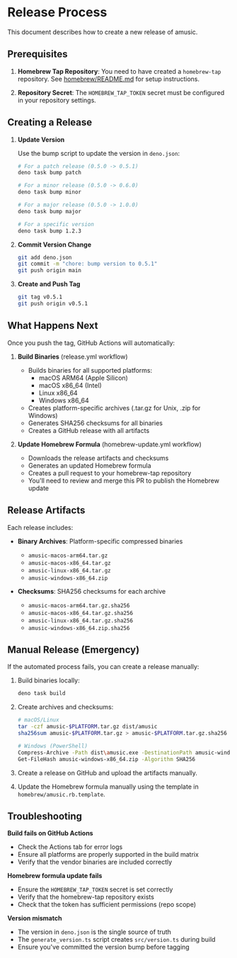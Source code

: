 # Release Process

This document describes how to create a new release of amusic.

## Prerequisites

1. **Homebrew Tap Repository**: You need to have created a `homebrew-tap`
   repository. See [homebrew/README.md](../homebrew/README.md) for setup
   instructions.

2. **Repository Secret**: The `HOMEBREW_TAP_TOKEN` secret must be configured in
   your repository settings.

## Creating a Release

1. **Update Version**

   Use the bump script to update the version in `deno.json`:

   ```bash
   # For a patch release (0.5.0 -> 0.5.1)
   deno task bump patch

   # For a minor release (0.5.0 -> 0.6.0)
   deno task bump minor

   # For a major release (0.5.0 -> 1.0.0)
   deno task bump major

   # For a specific version
   deno task bump 1.2.3
   ```

2. **Commit Version Change**

   ```bash
   git add deno.json
   git commit -m "chore: bump version to 0.5.1"
   git push origin main
   ```

3. **Create and Push Tag**

   ```bash
   git tag v0.5.1
   git push origin v0.5.1
   ```

## What Happens Next

Once you push the tag, GitHub Actions will automatically:

1. **Build Binaries** (release.yml workflow)
   - Builds binaries for all supported platforms:
     - macOS ARM64 (Apple Silicon)
     - macOS x86_64 (Intel)
     - Linux x86_64
     - Windows x86_64
   - Creates platform-specific archives (.tar.gz for Unix, .zip for Windows)
   - Generates SHA256 checksums for all binaries
   - Creates a GitHub release with all artifacts

2. **Update Homebrew Formula** (homebrew-update.yml workflow)
   - Downloads the release artifacts and checksums
   - Generates an updated Homebrew formula
   - Creates a pull request to your homebrew-tap repository
   - You'll need to review and merge this PR to publish the Homebrew update

## Release Artifacts

Each release includes:

- **Binary Archives**: Platform-specific compressed binaries
  - `amusic-macos-arm64.tar.gz`
  - `amusic-macos-x86_64.tar.gz`
  - `amusic-linux-x86_64.tar.gz`
  - `amusic-windows-x86_64.zip`

- **Checksums**: SHA256 checksums for each archive
  - `amusic-macos-arm64.tar.gz.sha256`
  - `amusic-macos-x86_64.tar.gz.sha256`
  - `amusic-linux-x86_64.tar.gz.sha256`
  - `amusic-windows-x86_64.zip.sha256`

## Manual Release (Emergency)

If the automated process fails, you can create a release manually:

1. Build binaries locally:
   ```bash
   deno task build
   ```

2. Create archives and checksums:
   ```bash
   # macOS/Linux
   tar -czf amusic-$PLATFORM.tar.gz dist/amusic
   sha256sum amusic-$PLATFORM.tar.gz > amusic-$PLATFORM.tar.gz.sha256

   # Windows (PowerShell)
   Compress-Archive -Path dist\amusic.exe -DestinationPath amusic-windows-x86_64.zip
   Get-FileHash amusic-windows-x86_64.zip -Algorithm SHA256
   ```

3. Create a release on GitHub and upload the artifacts manually.

4. Update the Homebrew formula manually using the template in
   `homebrew/amusic.rb.template`.

## Troubleshooting

**Build fails on GitHub Actions**

- Check the Actions tab for error logs
- Ensure all platforms are properly supported in the build matrix
- Verify that the vendor binaries are included correctly

**Homebrew formula update fails**

- Ensure the `HOMEBREW_TAP_TOKEN` secret is set correctly
- Verify that the homebrew-tap repository exists
- Check that the token has sufficient permissions (repo scope)

**Version mismatch**

- The version in `deno.json` is the single source of truth
- The `generate_version.ts` script creates `src/version.ts` during build
- Ensure you've committed the version bump before tagging
